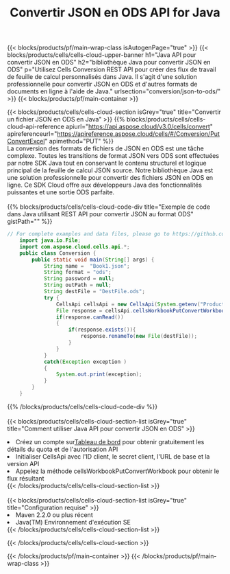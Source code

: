 ﻿---
title:  Convertir JSON en ODS API for Java
description:  Utilisation de Aspose.Cells Cloud SDK for Java pour convertir le fichier au format JSON en fichier au format ODS.
url: /fr/java/conversion/json-to-ods/
---
{{< blocks/products/pf/main-wrap-class isAutogenPage="true" >}}
{{< blocks/products/cells/cells-cloud-upper-banner h1="Java API pour convertir JSON en ODS" h2="bibliothèque Java pour convertir JSON en ODS" p="Utilisez Cells Conversion REST API pour créer des flux de travail de feuille de calcul personnalisés dans Java. Il s\'agit d\'une solution professionnelle pour convertir JSON en ODS et d\'autres formats de documents en ligne à l\'aide de Java." urlsection="conversion/json-to-ods/" >}}
{{< blocks/products/pf/main-container >}}

{{< blocks/products/cells/cells-cloud-section isGrey="true" title="Convertir un fichier JSON en ODS en Java" >}}
{{% blocks/products/cells/cells-cloud-api-reference apiurl="https://api.aspose.cloud/v3.0/cells/convert" apireferenceurl="https://apireference.aspose.cloud/cells/#/Conversion/PutConvertExcel" apimethod="PUT" %}}
<br/>
La conversion des formats de fichiers de JSON en ODS est une tâche complexe. Toutes les transitions de format JSON vers ODS sont effectuées par notre SDK Java tout en conservant le contenu structurel et logique principal de la feuille de calcul JSON source. Notre bibliothèque Java est une solution professionnelle pour convertir des fichiers JSON en ODS en ligne. Ce SDK Cloud offre aux développeurs Java des fonctionnalités puissantes et une sortie ODS parfaite.
<br/>
<br/>
{{% blocks/products/cells/cells-cloud-code-div title="Exemple de code dans Java utilisant REST API pour convertir JSON au format ODS" gistPath="" %}}
 
```java
// For complete examples and data files, please go to https://github.com/aspose-cells-cloud/aspose-cells-cloud-java/
    import java.io.File;
    import com.aspose.cloud.cells.api.*;
    public class Conversion {
        public static void main(String[] args) {
            String name =  "Book1.json";
            String format = "ods";
            String password = null;
            String outPath = null;
            String destFile = "DestFile.ods";
            try {
                CellsApi cellsApi = new CellsApi(System.getenv("ProductClientId"), System.getenv("ProductClientSecret"));
                File response = cellsApi.cellsWorkbookPutConvertWorkbook(new File(name), format, password, outPath, null,null);            
                if(response.canRead())
                {
                    if(response.exists()){
                        response.renameTo(new File(destFile));
                    }                
                }
            }
            catch(Exception exception )
            {
                System.out.print(exception);
            }
        }
    }
```
 
{{% /blocks/products/cells/cells-cloud-code-div %}}
<br/>
<br/>
{{< blocks/products/cells/cells-cloud-section-list isGrey="true" title="Comment utiliser Java API pour convertir JSON en ODS" >}}
<li> Créez un compte sur<a href="https://dashboard.aspose.cloud/">Tableau de bord</a> pour obtenir gratuitement les détails du quota et de l'autorisation API</li>
<li>Initialiser CellsApi avec l'ID client, le secret client, l'URL de base et la version API</li>
<li>Appelez la méthode cellsWorkbookPutConvertWorkbook pour obtenir le flux résultant</li>
{{< /blocks/products/cells/cells-cloud-section-list >}}
<br/>
<br/>
{{< blocks/products/cells/cells-cloud-section-list isGrey="true" title="Configuration requise" >}}
<li>Maven 2.2.0 ou plus récent</li>
<li>Java(TM) Environnement d'exécution SE</li>
{{< /blocks/products/cells/cells-cloud-section-list >}}

{{< /blocks/products/cells/cells-cloud-section >}}

{{< /blocks/products/pf/main-container >}}
{{< /blocks/products/pf/main-wrap-class >}}
